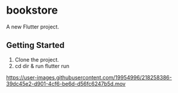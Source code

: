 # bookstore

A new Flutter project.

## Getting Started

1. Clone the project.
2. cd dir & run flutter run


https://user-images.githubusercontent.com/19954996/218258386-39dc45e2-d901-4cf6-be6d-d56fc6247b5d.mov

